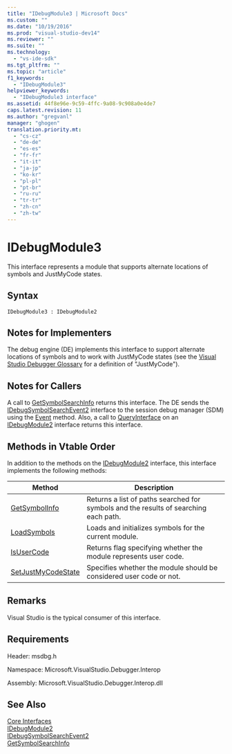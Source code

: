 ```yaml
---
title: "IDebugModule3 | Microsoft Docs"
ms.custom: ""
ms.date: "10/19/2016"
ms.prod: "visual-studio-dev14"
ms.reviewer: ""
ms.suite: ""
ms.technology: 
  - "vs-ide-sdk"
ms.tgt_pltfrm: ""
ms.topic: "article"
f1_keywords: 
  - "IDebugModule3"
helpviewer_keywords: 
  - "IDebugModule3 interface"
ms.assetid: 44f8e96e-9c59-4ffc-9a08-9c908a0e4de7
caps.latest.revision: 11
ms.author: "gregvanl"
manager: "ghogen"
translation.priority.mt: 
  - "cs-cz"
  - "de-de"
  - "es-es"
  - "fr-fr"
  - "it-it"
  - "ja-jp"
  - "ko-kr"
  - "pl-pl"
  - "pt-br"
  - "ru-ru"
  - "tr-tr"
  - "zh-cn"
  - "zh-tw"
---
```

# IDebugModule3
This interface represents a module that supports alternate locations of symbols and JustMyCode states.  
  
## Syntax  
  
```  
IDebugModule3 : IDebugModule2  
```  
  
## Notes for Implementers  
 The debug engine (DE) implements this interface to support alternate locations of symbols and to work with JustMyCode states (see the [Visual Studio Debugger Glossary](../extensibility/visual-studio-debugger-glossary.md) for a definition of "JustMyCode").  
  
## Notes for Callers  
 A call to [GetSymbolSearchInfo](../extensibility/idebugsymbolsearchevent2--getsymbolsearchinfo.md) returns this interface. The DE sends the [IDebugSymbolSearchEvent2](../extensibility/idebugsymbolsearchevent2.md) interface to the session debug manager (SDM) using the [Event](../extensibility/idebugeventcallback2--event.md) method. Also, a call to [QueryInterface](../Topic/QueryInterface.md) on an [IDebugModule2](../extensibility/idebugmodule2.md) interface returns this interface.  
  
## Methods in Vtable Order  
 In addition to the methods on the [IDebugModule2](../extensibility/idebugmodule2.md) interface, this interface implements the following methods:  
  
|Method|Description|  
|------------|-----------------|  
|[GetSymbolInfo](../extensibility/idebugmodule3--getsymbolinfo.md)|Returns a list of paths searched for symbols and the results of searching each path.|  
|[LoadSymbols](../extensibility/idebugmodule3--loadsymbols.md)|Loads and initializes symbols for the current module.|  
|[IsUserCode](../extensibility/idebugmodule3--isusercode.md)|Returns flag specifying whether the module represents user code.|  
|[SetJustMyCodeState](../extensibility/idebugmodule3--setjustmycodestate.md)|Specifies whether the module should be considered user code or not.|  
  
## Remarks  
 Visual Studio is the typical consumer of this interface.  
  
## Requirements  
 Header: msdbg.h  
  
 Namespace: Microsoft.VisualStudio.Debugger.Interop  
  
 Assembly: Microsoft.VisualStudio.Debugger.Interop.dll  
  
## See Also  
 [Core Interfaces](../extensibility/core-interfaces.md)   
 [IDebugModule2](../extensibility/idebugmodule2.md)   
 [IDebugSymbolSearchEvent2](../extensibility/idebugsymbolsearchevent2.md)   
 [GetSymbolSearchInfo](../extensibility/idebugsymbolsearchevent2--getsymbolsearchinfo.md)